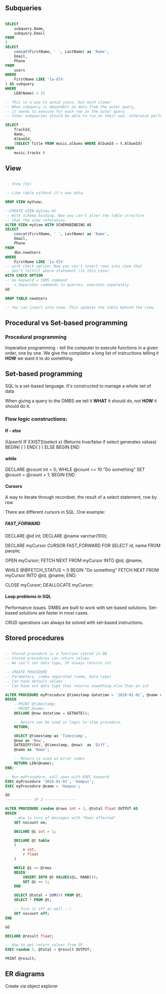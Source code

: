 ## Subqueries

```SQL

SELECT
	subquery.Name,
	subquery.Email
FROM
(
SELECT
	concat(FirstName, ' ', LastName) as 'Name',
	Email,
	Phone
FROM 
	users
WHERE
	FirstName LIKE '[a-d]%'
) AS subquery
WHERE	
	LEN(Name) > 15

-- This is a way to avoid joins, but much slower
-- When subquery is dependent on data from the outer query, 
-- it needs to execute for each row in the outer query
-- Inner subqueries should be able to run on their own, otherwise performance issues.

SELECT 
	TrackId,
	Name,
	AlbumId,
	(SELECT Title FROM music.albums WHERE AlbumId = t.AlbumId)
FROM 
	music.tracks t

```

## View

```SQL

-- View (Vy)

-- Like table without it's own data.

DROP VIEW myView;

--CREATE VIEW myView AS
-- With schema binding. Now you can't alter the table structure
-- that the view references.
ALTER VIEW myView WITH SCHEMABINDING AS
SELECT
	concat(FirstName, ' ', LastName) as 'Name',
	Email,
	Phone
FROM 
	dbo.newUsers
WHERE
	FirstName LIKE '[a-d]%'
-- with check option: Now you can't insert rows into view that
-- don't fulfill where statement (in this case)
WITH CHECK OPTION
-- Go keyword = SSMS command
-- -> Separates commands in queries, executes separately
GO

DROP TABLE newUsers

-- You can insert into view. This updates the table behind the view.

```

## Procedural vs Set-based programming

### Procedural programming

Imperative programming - tell the computer to execute functions in a given order, one by one.
We give the compilator a long list of instructions telling it **HOW** we want it to do something.

## Set-based programming

SQL is a set-based language. It's constructed to manage a whole set of data

When giving a query to the DMBS we tell it **WHAT** it should do, not **HOW** it should do it.

### Flow logic constructions:
#### If - else
(Upsert)
IF EXISTS(select x) (Returns true/false if select generates values)
BEGIN( { )
END( } )
ELSE
BEGIN
END
#### while

DECLARE @count int = 0;
WHILE @count <= 10
	"Do something"
	SET @count = @count + 1;
BEGIN
END
#### Cursors

A way to iterate through recordset, the result of a select statement, row by row.

There are different cursors in SQL. One example:

##### FAST_FORWARD

DECLARE @id int;
DECLARE @name varchar(100);

DECLARE myCursor CURSOR FAST_FORWARD FOR
	SELECT id, name FROM paople;

OPEN myCursor;
FETCH NEXT FROM myCursor INTO @id, @name;

WHILE @@FETCH_STATUS = 0
BEGIN
	"Do something"
	FETCH NEXT FROM myCursor INTO @id, @name;
END;

CLOSE myCursor;
DEALLOCATE myCursor;
#### Loop problems in SQL

Performance issues. DMBS are built to work with set-based solutions.
Set-based solutions are faster in most cases.

CRUD operations can always be solved with set-based instructions.

## Stored procedures

```SQL

-- Stored procedure is a function stored in DB
-- Stored procedures can return values
-- We can't set data type, SP always returns int

-- CREATE PROCEDURE
-- Parameters, comma separated (name, data type)
-- Can have default values
-- Can have out data type that returns seomthing else than an int

ALTER PROCEDURE myProcedure @timestamp datetime = '2020-01-01', @name nvarchar(20) AS
BEGIN
	--PRINT @timestamp;
	--PRINT @name;
	DECLARE @now datetime = GETDATE();

	-- Return can be used in logic to stop procedure.
	RETURN;

	SELECT @timestamp as 'Timestamp',
	@now as 'Now',
	DATEDIFF(DAY, @timestamp, @now)  as 'Diff',
	@name as 'Name';

	-- Return is used as error codes
	RETURN LEN(@name);
END;

-- Run myProcedure, call upon with EXEC keyword
EXEC myProcedure '2024-01-01', 'Hampus';
EXEC myProcedure @name = 'Hampus';

GO
------------ SP 2 --------------

ALTER PROCEDURE random @rows int = 1, @total float OUTPUT AS
BEGIN
	--How to turn of messages with "Rows affected"
	SET nocount on;

	DECLARE @i int = 1;

	DECLARE @t table
	(
		n int,
		r float
	)

	WHILE @i <= @rows
	BEGIN
		INSERT INTO @t VALUES(@i, RAND());
		SET @i += 1;
	END

	SELECT @total = SUM(r) FROM @t;
	SELECT * FROM @t;

	-- Turn it off as well :-)
	SET nocount off;
END

GO

DECLARE @result float;

-- How to get return values from SP
EXEC random 5, @total = @result OUTPUT;

PRINT @result;

```

## ER diagrams

Create via object explorer



